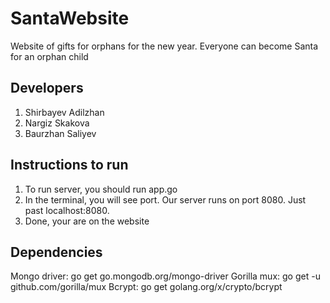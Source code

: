 # SantaWebsite
Website of gifts for orphans for the new year. Everyone can become Santa for an orphan child

## Developers
1. Shirbayev Adilzhan
2. Nargiz Skakova
3. Baurzhan Saliyev

## Instructions to run
1. To run server, you should run app.go
2. In the terminal, you will see port. Our server runs on port 8080. Just past localhost:8080.
3. Done, your are on the website

## Dependencies
Mongo driver: go get go.mongodb.org/mongo-driver
Gorilla mux: go get -u github.com/gorilla/mux
Bcrypt: go get golang.org/x/crypto/bcrypt
